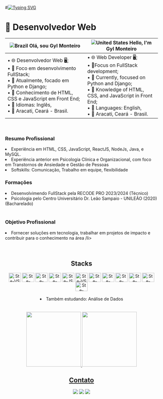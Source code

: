 #[![Typing SVG](https://readme-typing-svg.demolab.com?font=Fira+Code&pause=1000&random=false&width=435&lines=I'am+Gyl+Monteiro)](https://git.io/typing-svg)
# 🚀 Desenvolvedor Web 

| ![Brazil](https://raw.githubusercontent.com/stevenrskelton/flag-icon/master/png/16/country-4x3/br.png "Brazil") Olá, sou Gyl Monteiro | ![United States](https://raw.githubusercontent.com/stevenrskelton/flag-icon/master/png/16/country-4x3/us.png "United States") Hello, I'm Gyl Monteiro 
| --- | --- 
| • 🌐 Desenvolvedor Web 🖥️;<br>• 📝 Foco em desenvolvimento FullStack;<br>• 📝 Atualmente, focado em Python e Django;<br> • 📝 Conhecimento de HTML, CSS e JavaScript em Front End; <br> • 📝 Idiomas: Inglês, <br>• 📍 Aracati, Ceará - Brasil. | • 🌐 Web Developer 🖥️;<br>• 📝Focus on FullStack development;<br>• 📝 Currently, focused on Python and Django;<br> • 📝 Knowledge of HTML, CSS, and JavaScript in Front End; <br>• 📝 Languages: English, <br> • 📍 Aracati, Ceará - Brasil. 

<img align="right">
<div align="center">

<br>

<div align="left">
<h3> Resumo Profissional</h3>
<li> Experiência em HTML, CSS, JavaScript, ReactJS, NodeJs, Java, e MySQL. </li>
<li> Experiência anterior em Psicologia Clínica e Organizacional, com foco em Transtornos de Ansiedade e Gestão de Pessoas </li>
<li> Softskills: Comunicação, Trabalho em equipe, flexibilidade </li>


<h3> <strong> Formações </strong> </h3> 
<li> Desenvolvimendo FullStack pela RECODE PRO 2023/2024 (Técnico) </li>
<li> Psicologia pelo Centro Universitário Dr. Leão Sampaio - UNILEÃO (2020) (Bacharelado) </li>ㅤ 


<h3>Objetivo Profissional </h3>
<li> Fornecer soluções em tecnologia, trabalhar em projetos de impacto e contribuir para o conhecimento na área /li>

</div><br>


<div style="display: inline_block" align = "center"><br> 
  <h2> Stacks </h2>
  <img align="center" alt="Ste-VS" height="30" width="40" src="https://cdn.jsdelivr.net/gh/devicons/devicon/icons/vscode/vscode-original.svg">  
  <img align="center" alt="Ste-Html" height="30" width="40" src="https://cdn.jsdelivr.net/gh/devicons/devicon/icons/html5/html5-original.svg">
  <img align="center" alt="Ste-CSS" height="30" width="40" src="https://cdn.jsdelivr.net/gh/devicons/devicon/icons/css3/css3-original.svg">
 <img align="center" alt="Ste-bootstrap" height="30" width="40" src="https://cdn.jsdelivr.net/gh/devicons/devicon/icons/bootstrap/bootstrap-original.svg">  
  <img align="center" alt="Ste-JS" height="30" width="40" src="https://cdn.jsdelivr.net/gh/devicons/devicon/icons/javascript/javascript-plain.svg"> 
  <img align="center" alt="Ste-VS" height="30" width="40" src="https://skillicons.dev/icons?i=github">  
  <img align="center" alt="Ste-Java" height="30" width="40" src="https://cdn.jsdelivr.net/gh/devicons/devicon/icons/java/java-original.svg"> 
  <img align="center" alt="Ste-Linux" height="30" width="40" src="https://cdn.jsdelivr.net/gh/devicons/devicon/icons/linux/linux-original.svg">   
  <img align="center" alt="Ste-Mysql" height="30" width="40" src="https://cdn.jsdelivr.net/gh/devicons/devicon/icons/mysql/mysql-original.svg"> 
  <img align="center" alt="Ste-Nodejs" height="30" width="40" src="https://cdn.jsdelivr.net/gh/devicons/devicon/icons/nodejs/nodejs-original.svg">
  <img align="center" alt="Ste-react" height="30" width="40" src="https://cdn.jsdelivr.net/gh/devicons/devicon/icons/react/react-original.svg">
  <img align="center" alt="Ste-nextjs" height="30" width="40" src="https://miro.medium.com/v2/resize:fit:720/format:webp/1*W0fC854FAMD1EP60bnl2lg.png">
</div><br>
<li> Também estudando: Análise de Dados </li>
<br><br>
<div align = "center">  
<a href="https://github.com/Stephmarquess">
<img loading="lazy" height="180em" src="https://github-readme-stats.vercel.app/api/top-langs/?username=Stephmarquess&layout=compact&langs_count=7&theme=dracula&title_color=32CD32"/>
<img loading="lazy" height="180em" src="https://github-readme-stats.vercel.app/api?username=Stephmarquess&show_icons=true&theme=dracula&include_all_commits=true&count_private=true&title_color=32CD32"/>
</div>    
  

  <h2> Contato </h2>
  <a href="https://www.linkedin.com/in/st%C3%A9fany-marques/" target="_blank"><img src="https://img.shields.io/badge/-LinkedIn-%230077B5?style=for-the-badge&logo=linkedin&logoColor=white" target="_blank"></a>
  <a href =mailto:smouramkt@gmail.com"><img src="https://img.shields.io/badge/-Gmail-%23333?style=for-the-badge&logo=gmail&logoColor=white" target="_blank"></a>
  <a href="https://instagram.com/stephmarques_" target="_blank"><img src="https://img.shields.io/badge/-Instagram-%23E4405F?style=for-the-badge&logo=instagram&logoColor=white" target="_blank"></a>
</div>
